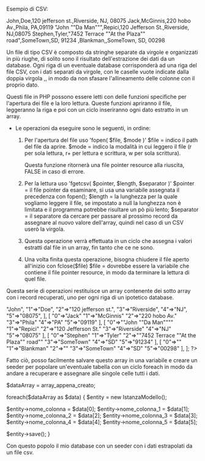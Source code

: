 Esempio di CSV:

John,Doe,120 jefferson st.,Riverside, NJ, 08075
Jack,McGinnis,220 hobo Av.,Phila, PA,09119
"John ""Da Man""",Repici,120 Jefferson St.,Riverside, NJ,08075
Stephen,Tyler,"7452 Terrace ""At the Plaza"" road",SomeTown,SD, 91234
,Blankman,,SomeTown, SD, 00298

Un file di tipo CSV è composto da stringhe separate da virgole e organizzati in più riughe, di solito sono il risultato dell'estrazione dei dati da un database. Ogni riga di un eventuale database corrisponderà ad una riga del file CSV, con i dati separati da virgole, con le caselle vuote indicate dalla doppia virgola ,, in modo da non sfasare l'allineamento delle colonne con il proprio dato.

Questi file in PHP possono essere letti con delle funzioni specifiche per l'apertura dei file e la loro lettura. Queste funzioni apriranno il file, leggeranno la riga e poi con un ciclo inseriranno ogni dato estratto in un array.

-   Le operazioni da eseguire sono le seguenti, in ordine:

    1. Per l'apertura del file uso 'fopen( $file, $mode )'
       $file = indico il path del file da aprire.
       $mode = indico la modalità in cui leggero il file (r per sola lettura, r+ per lettura e scrittura, w per sola scrittura).

        Questa funzione ritornerà una file pointer resource alla riuscita, FALSE in caso di errore.

    2. Per la lettura uso 'fgetcsv( $pointer, $length, $separator )'
       $pointer = il file pointer da esaminare, si usa una variabile assegnata il precedenza con fopen();
       $length = la lunghezza per la quale vogliamo leggere il file, se impostato a null la lunghezza non è limitata e il programma potrebbe risultare un pò più lento;
       $separator = il separatore da cercare per passare al prossimo record da assegnare al nuovo valore dell'array, quindi nel caso di un CSV userò la virgola.

    3. Questa operazione verrà effettuata in un ciclo che assegna i valori estratti dal file in un array, fin tanto che ce ne sono.

    4. Una volta finita questa operazione, bisogna chiudere il file aperto all'inizio con fclose($file)
       $file = dovrebbe essere la variabile che contiene il file pointer resource, in modo da terminare la lettura di quel file.

Questa serie di operazioni restituisce un array contenente dei sotto array con i record recuperati, uno per ogni riga di un ipotetico database.

<?php
   [
      [
         "0"=>"John",
         "1"=>"Doe",
         "2"=>"120 jefferson st.",
         "3"=>"Riverside",
         "4"=>"NJ",
         "5"=>"08075",
      ],
      [
         "0"=>"Jack"
         "1"=>"McGinnis"
         "2"=>"220 hobo Av."
         "3"=>"Phila"
         "4"=>"PA"
         "5"=>"09119"
      ],
      [
         "0"=>""John ""Da Man""""
         "1"=>"Repici"
         "2"=>"120 Jefferson St."
         "3"=>"Riverside"
         "4"=>"NJ"
         "5"=>"08075"
         ],
      [
         "0"=>"Stephen"
         "1"=>"Tyler"
         "2"=>""7452 Terrace ""At the Plaza"" road""
         "3"=>"SomeTown"
         "4"=>"SD"
         "5"=>"91234"
         ],
      [
         "0"=>""
         "1"=>"Blankman"
         "2"=>""
         "3"=>"SomeTown"
         "4"=>"SD"
         "5"=>"00298"
         ],
   ];
?>

Fatto ciò, posso facilmente salvare questo array in una variabile e creare un seeder per popolare un'eventuale tabella con un ciclo foreach in modo da andare a recuperare e assegnare alle singole celle tutti i dati.

$dataArray = array_appena_creato;

foreach($dataArray as $data) {
$entity = new IstanzaModello();

$entity->nome_colonna = $data[0];
$entity->nome_colonna_1 = $data[1];
$entity->nome_colonna_2 = $data[2];
$entity->nome_colonna_3 = $data[3];
$entity->nome_colonna_4 = $data[4];
$entity->nome_colonna_5 = $data[5];

$entity->save();
}

Con questo popolo il mio database con un seeder con i dati estrapolati da un file csv.
